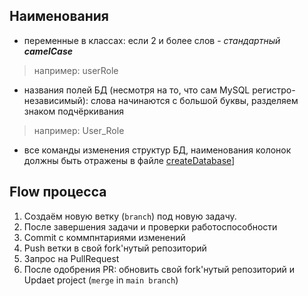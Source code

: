 ## Наименования

- переменные в классах: если 2 и более слов - *стандартный __camelCase__*

> например: userRole

- названия полей БД (несмотря на то, что сам MySQL регистро-независимый): слова начинаются с большой буквы, разделяем
  знаком подчёркивания

> например: User_Role

- все команды изменения структур БД, наименования колонок должны быть отражены в файле [
  createDatabase](./createDatabase.sql)]

>

## Flow процесса

1. Создаём новую ветку (`branch`) под новую задачу.
2. После завершения задачи и проверки работоспособности
3. Commit с коммпнтариями изменений
4. Push ветки в свой fork'нутый репозиторий
5. Запрос на PullRequest
6. После одобрения PR: обновить свой fork'нутый репозиторий и Updaet project (`merge` in `main branch`) 

